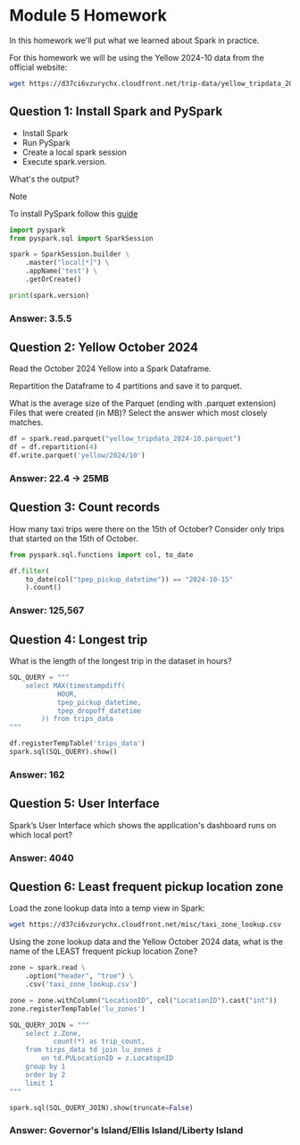 # Module 5 Homework

In this homework we'll put what we learned about Spark in practice.

For this homework we will be using the Yellow 2024-10 data from the official website: 

```bash
wget https://d37ci6vzurychx.cloudfront.net/trip-data/yellow_tripdata_2024-10.parquet
```


## Question 1: Install Spark and PySpark

- Install Spark
- Run PySpark
- Create a local spark session
- Execute spark.version.

What's the output?

> [!NOTE]
> To install PySpark follow this [guide](https://github.com/DataTalksClub/data-engineering-zoomcamp/blob/main/05-batch/setup/pyspark.md)


```python
import pyspark
from pyspark.sql import SparkSession

spark = SparkSession.builder \
    .master("local[*]") \
    .appName('test') \
    .getOrCreate()

print(spark.version)

```
### Answer: 3.5.5

## Question 2: Yellow October 2024

Read the October 2024 Yellow into a Spark Dataframe.

Repartition the Dataframe to 4 partitions and save it to parquet.

What is the average size of the Parquet (ending with .parquet extension) Files that were created (in MB)? Select the answer which most closely matches.

```python
df = spark.read.parquet("yellow_tripdata_2024-10.parquet")
df = df.repartition(4)
df.write.parquet('yellow/2024/10')
```
### Answer: 22.4 -> 25MB

## Question 3: Count records 

How many taxi trips were there on the 15th of October?
Consider only trips that started on the 15th of October.

```python
from pyspark.sql.functions import col, to_date

df.filter(
    to_date(col("tpep_pickup_datetime")) == "2024-10-15"
    ).count()
```
### Answer: 125,567

## Question 4: Longest trip

What is the length of the longest trip in the dataset in hours?

```python
SQL_QUERY = """
    select MAX(timestampdiff(
            HOUR, 
            tpep_pickup_datetime, 
            tpep_dropoff_datetime
        )) from trips_data
"""

df.registerTempTable('trips_data')
spark.sql(SQL_QUERY).show()

```
### Answer: 162

## Question 5: User Interface

Spark’s User Interface which shows the application's dashboard runs on which local port?

### Answer: 4040


## Question 6: Least frequent pickup location zone

Load the zone lookup data into a temp view in Spark:

```bash
wget https://d37ci6vzurychx.cloudfront.net/misc/taxi_zone_lookup.csv
```

Using the zone lookup data and the Yellow October 2024 data, what is the name of the LEAST frequent pickup location Zone?

```python
zone = spark.read \
    .option("header", "true") \
    .csv('taxi_zone_lookup.csv')

zone = zone.withColumn("LocationID", col("LocationID").cast("int"))
zone.registerTempTable('lu_zones')

SQL_QUERY_JOIN = """
    select z.Zone,
           count(*) as trip_count,
    from tirps_data td join lu_zones z
        on td.PULocationID = z.LocatopnID
    group by 1
    order by 2
    limit 1
"""

spark.sql(SQL_QUERY_JOIN).show(truncate=False)

```

### Answer: Governor's Island/Ellis Island/Liberty Island

